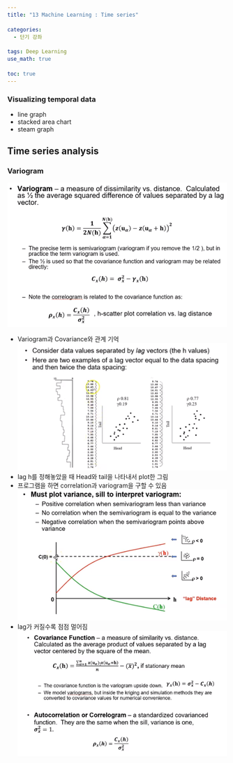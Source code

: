 ```yaml
---
title: "13 Machine Learning : Time series"

categories: 
  - 단기 강좌

tags: Deep Learning
use_math: true

toc: true
---
```


### Visualizing temporal data
- line graph
- stacked area chart
- steam graph

## Time series analysis
### Variogram
![](/assets/img/images/2020-07-10-18-02-39.png)
- Variogram과 Covariance와 관계 기억
![](/assets/img/images/2020-07-10-18-06-41.png)
- lag h를 정해놓았을 때 Head와 tail을 나타내서 plot한 그림
- 프로그램을 하면 correlation과 variogram을 구할 수 있음
![](/assets/img/images/2020-07-10-18-13-50.png)
- lag가 커질수록 점점 멀어짐
![](/assets/img/images/2020-07-10-18-15-38.png)